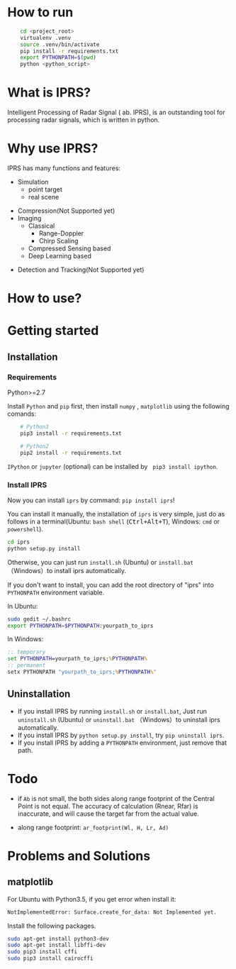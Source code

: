 # How to run 

```bash
    cd <project_root>
    virtualenv .venv
    source .venv/bin/activate
    pip install -r requirements.txt
    export PYTHONPATH=$(pwd)
    python <python_script>

```

# What is IPRS?

Intelligent Processing of Radar Signal ( ab. IPRS), is an outstanding tool for processing radar signals, which is written in python.


# Why use IPRS?

IPRS has many functions and features:

+ Simulation
    - point target
    - real scene
<!-- + Compression -->
+ Compression(Not Supported yet)
+ Imaging
    - Classical
        * Range-Doppler
        * Chirp Scaling
    - Compressed Sensing based
    - Deep Learning based
<!-- + Detection and Tracking -->
+ Detection and Tracking(Not Supported yet)

# How to use?


# Getting started

## Installation

### Requirements

Python>=2.7

Install `Python` and `pip` first, then install `numpy` , `matplotlib` using the following comands:

```bash
	# Python3
	pip3 install -r requirements.txt

	# Python2
	pip2 install -r requirements.txt


```

`IPython` or `jupyter` (optional) can be installed by `` pip3 install ipython``.


### Install IPRS


Now you can install ``iprs`` by command: ``pip install iprs``! 

You can install it manually, the installation of ``iprs`` is very simple, just do as follows in a terminal(Ubuntu: `bash shell` (<kbd>Ctrl+Alt+T</kbd>), Windows: `cmd` or `powershell`).

```bash
cd iprs
python setup.py install
```

Otherwise, you can just run ``install.sh`` (Ubuntu) or ``install.bat`` （Windows）to install iprs automatically.

If you don't want to install, you can add the root directory of "iprs" into ``PYTHONPATH`` environment variable.

In Ubuntu:

```bash
sudo gedit ~/.bashrc
export PYTHONPATH=$PYTHONPATH:yourpath_to_iprs
```
In Windows:

```bat
:: temporary
set PYTHONPATH=yourpath_to_iprs;%PYTHONPATH%
:: permanent
setx PYTHONPATH "yourpath_to_iprs;%PYTHONPATH%"
```

## Uninstallation

- If you install IPRS by running ``install.sh`` or ``install.bat``, Just run ``uninstall.sh`` (Ubuntu) or ``uninstall.bat`` （Windows）to uninstall iprs automatically.
- If you install IPRS by ``python setup.py install``, try ``pip uninstall iprs``.
- If you install IPRS by adding a ``PYTHONPATH`` environment, just remove that path.


# Todo

- if ``Ab`` is not small, the both sides along range footprint of the Central Point is not equal. The accuracy of calculation (Rnear, Rfar) is inaccurate, and will cause the target far from the actual value.

- along range footprint: ``ar_footprint(Wl, H, Lr, Ad)``

# Problems and Solutions

## matplotlib

For Ubuntu with Python3.5, if you get error when install it:

```bash
NotImplementedError: Surface.create_for_data: Not Implemented yet.
```

Install the following packages.

```bash
sudo apt-get install python3-dev
sudo apt-get install libffi-dev
sudo pip3 install cffi
sudo pip3 install cairocffi
```


